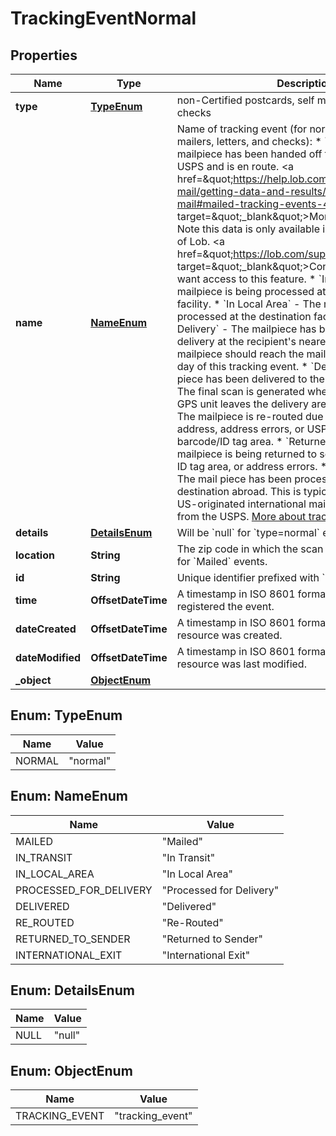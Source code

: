 

# TrackingEventNormal


## Properties

Name | Type | Description | Notes
------------ | ------------- | ------------- | -------------
**type** | [**TypeEnum**](#TypeEnum) | non-Certified postcards, self mailers, letters, and checks | 
**name** | [**NameEnum**](#NameEnum) | Name of tracking event (for normal postcards, self mailers, letters, and checks):    * &#x60;Mailed&#x60; - The mailpiece has been handed off to and accepted by USPS   and is en route. &lt;a href&#x3D;\&quot;https://help.lob.com/print-and-mail/getting-data-and-results/tracking-your-mail#mailed-tracking-events-4\&quot; target&#x3D;\&quot;_blank\&quot;&gt;More about   Mailed.&lt;/a&gt;   Note this data is only available in Enterprise editions of   Lob. &lt;a href&#x3D;\&quot;https://lob.com/support/contact#contact\&quot; target&#x3D;\&quot;_blank\&quot;&gt;Contact Sales&lt;/a&gt; if   you want access to this feature.  * &#x60;In Transit&#x60; - The mailpiece is being processed at the entry/origin facility. * &#x60;In Local Area&#x60; - The mailpiece is being processed at the destination facility. * &#x60;Processed for Delivery&#x60; - The mailpiece has been greenlit for   delivery at the recipient&#39;s nearest postal facility. The mailpiece   should reach the mailbox within 1 business day of this tracking   event.  * &#x60;Delivered&#x60; - The mail piece has been delivered to    the recipients address. The final scan is generated when the mail    carrier&#39;s GPS unit leaves the delivery area.  * &#x60;Re-Routed&#x60; - The mailpiece is re-routed due to recipient change of   address, address errors, or USPS relabeling of barcode/ID tag   area.  * &#x60;Returned to Sender&#x60; - The mailpiece is being returned to sender due   to barcode, ID tag area, or address errors.  * &#x60;International Exit&#x60; - The mail piece has been processed to    ship to a destination abroad. This is typically the last    scan a US-originated international mail piece will receive    from the USPS.  [More about tracking](https://support.lob.com/hc/en-us/articles/115000097404-Can-I-track-my-mail-)  | 
**details** | [**DetailsEnum**](#DetailsEnum) | Will be &#x60;null&#x60; for &#x60;type&#x3D;normal&#x60; events |  [optional]
**location** | **String** | The zip code in which the scan event occurred. Null for &#x60;Mailed&#x60; events.  |  [optional]
**id** | **String** | Unique identifier prefixed with &#x60;evnt_&#x60;. |  [optional]
**time** | **OffsetDateTime** | A timestamp in ISO 8601 format of the date USPS registered the event. |  [optional]
**dateCreated** | **OffsetDateTime** | A timestamp in ISO 8601 format of the date the resource was created. |  [optional]
**dateModified** | **OffsetDateTime** | A timestamp in ISO 8601 format of the date the resource was last modified. |  [optional]
**_object** | [**ObjectEnum**](#ObjectEnum) |  |  [optional]



## Enum: TypeEnum

Name | Value
---- | -----
NORMAL | &quot;normal&quot;



## Enum: NameEnum

Name | Value
---- | -----
MAILED | &quot;Mailed&quot;
IN_TRANSIT | &quot;In Transit&quot;
IN_LOCAL_AREA | &quot;In Local Area&quot;
PROCESSED_FOR_DELIVERY | &quot;Processed for Delivery&quot;
DELIVERED | &quot;Delivered&quot;
RE_ROUTED | &quot;Re-Routed&quot;
RETURNED_TO_SENDER | &quot;Returned to Sender&quot;
INTERNATIONAL_EXIT | &quot;International Exit&quot;



## Enum: DetailsEnum

Name | Value
---- | -----
NULL | &quot;null&quot;



## Enum: ObjectEnum

Name | Value
---- | -----
TRACKING_EVENT | &quot;tracking_event&quot;



